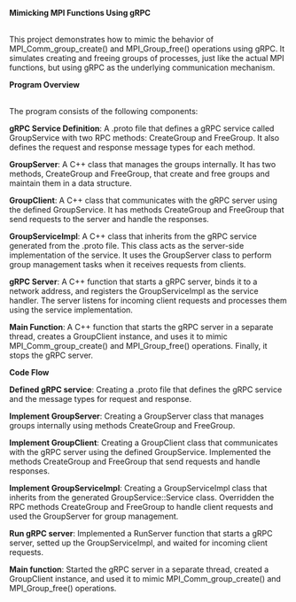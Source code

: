 
****Mimicking MPI Functions Using gRPC****

<br> This project demonstrates how to mimic the behavior of MPI_Comm_group_create() and MPI_Group_free() operations using gRPC. It simulates creating and freeing groups of processes, just like the actual MPI functions, but using gRPC as the underlying communication mechanism. </br>

****Program Overview****

<br> The program consists of the following components: </br>

**gRPC Service Definition**: A .proto file that defines a gRPC service called GroupService with two RPC methods: CreateGroup and FreeGroup. It also defines the request and response message types for each method.

**GroupServer**: A C++ class that manages the groups internally. It has two methods, CreateGroup and FreeGroup, that create and free groups and maintain them in a data structure.

**GroupClient**: A C++ class that communicates with the gRPC server using the defined GroupService. It has methods CreateGroup and FreeGroup that send requests to the server and handle the responses.

**GroupServiceImpl**: A C++ class that inherits from the gRPC service generated from the .proto file. This class acts as the server-side implementation of the service. It uses the GroupServer class to perform group management tasks when it receives requests from clients.

**gRPC Server**: A C++ function that starts a gRPC server, binds it to a network address, and registers the GroupServiceImpl as the service handler. The server listens for incoming client requests and processes them using the service implementation.

**Main Function**: A C++ function that starts the gRPC server in a separate thread, creates a GroupClient instance, and uses it to mimic MPI_Comm_group_create() and MPI_Group_free() operations. Finally, it stops the gRPC server.

****Code Flow****

**Defined gRPC service**: Creating a .proto file that defines the gRPC service and the message types for request and response.

**Implement GroupServer**: Creating a GroupServer class that manages groups internally using methods CreateGroup and FreeGroup.

**Implement GroupClient**: Creating a GroupClient class that communicates with the gRPC server using the defined GroupService. Implemented the methods CreateGroup and FreeGroup that send requests and handle responses.

**Implement GroupServiceImpl**: Creating a GroupServiceImpl class that inherits from the generated GroupService::Service class. Overridden the RPC methods CreateGroup and FreeGroup to handle client requests and used the GroupServer for group management.

**Run gRPC server**: Implemented a RunServer function that starts a gRPC server, setted up the GroupServiceImpl, and waited for incoming client requests.

**Main function**: Started the gRPC server in a separate thread, created a GroupClient instance, and used it to mimic MPI_Comm_group_create() and MPI_Group_free() operations.
